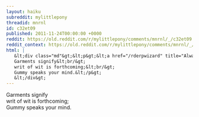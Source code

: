 ```yaml
---
layout: haiku
subreddit: mylittlepony
threadid: mnrnl
id: c32et09
published: 2011-11-24T00:00:00 +0000
reddit: https://old.reddit.com/r/mylittlepony/comments/mnrnl/_/c32et09
reddit_context: https://old.reddit.com/r/mylittlepony/comments/mnrnl/_/c32et09?context=3
html: |
   &lt;div class="md"&gt;&lt;p&gt;&lt;a href="/rderpwizard" title="Always Relevant / Saying I Had Intended / Paper Bag Princess"&gt;&lt;/a&gt; 
   Garments signify&lt;br/&gt;
   writ of wit is forthcoming;&lt;br/&gt;
   Gummy speaks your mind.&lt;/p&gt;
   &lt;/div&gt;
---
```


[](/rderpwizard "Always Relevant / Saying I Had Intended / Paper Bag Princess") 
Garments signify  
writ of wit is forthcoming;  
Gummy speaks your mind.